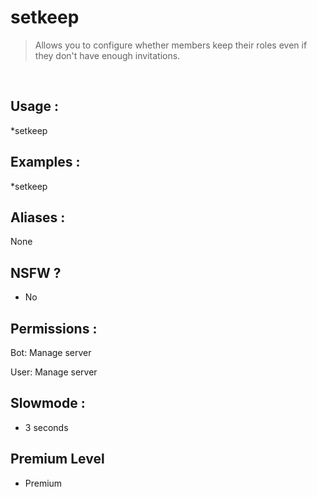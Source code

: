 # setkeep

> Allows you to configure whether members keep their roles even if they don't have enough invitations.

<br>

## Usage :

*setkeep

## Examples :

*setkeep

## Aliases :

None

## NSFW ?

- No

## Permissions :

Bot: Manage server
<br>

User: Manage server

## Slowmode :

- 3 seconds

## Premium Level

- Premium